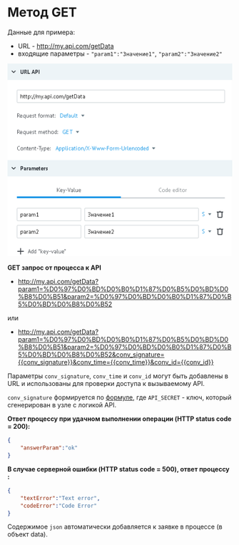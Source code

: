 # Метод GET

Данные для примера:

- URL - http://my.api.com/getData
- входящие параметры - `"param1":"Значение1"`, `"param2":"Значение2"`

![img](../../img/create/api_get.png)

**GET запрос от процесса к API**

*   http://my.api.com/getData?param1=%D0%97%D0%BD%D0%B0%D1%87%D0%B5%D0%BD%D0%B8%D0%B51&param2=%D0%97%D0%BD%D0%B0%D1%87%D0%B5%D0%BD%D0%B8%D0%B52

или

*   http://my.api.com/getData?param1=%D0%97%D0%BD%D0%B0%D1%87%D0%B5%D0%BD%D0%B8%D0%B51&param2=%D0%97%D0%BD%D0%B0%D1%87%D0%B5%D0%BD%D0%B8%D0%B52&conv_signature={{conv_signature}}&conv_time={{conv_time}}&conv_id={{conv_id}}

Параметры `conv_signature`, `conv_time` и `conv_id` могут быть добавлены в URL и использованы для проверки доступа к вызываемому API.

`conv_signature` формируется по [формуле](../../../api/spec.md), где `API_SECRET` - ключ, который сгенерирован в узле с логикой API.

**Ответ процессу при удачном выполнении операции (HTTP status code = 200):**
```json
{
    "answerParam":"ok"
}
```

**В случае серверной ошибки (HTTP status code = 500), ответ процессу :**
```json
{
    "textError":"Text error",
    "codeError":"Code Error"
}
```

Cодержимое `json` автоматически добавляется к заявке в процессе (в объект data).




